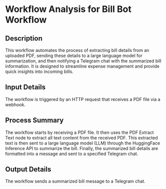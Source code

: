 # Workflow Analysis for Bill Bot Workflow

## Description
This workflow automates the process of extracting bill details from an uploaded PDF, sending these details to a large language model for summarization, and then notifying a Telegram chat with the summarized bill information. It is designed to streamline expense management and provide quick insights into incoming bills.

## Input Details
The workflow is triggered by an HTTP request that receives a PDF file via a webhook.

## Process Summary
The workflow starts by receiving a PDF file. It then uses the PDF Extract Text node to extract all text content from the received PDF. This extracted text is then sent to a large language model (LLM) through the HuggingFace Inference API to summarize the bill. Finally, the summarized bill details are formatted into a message and sent to a specified Telegram chat.

## Output Details
The workflow sends a summarized bill message to a Telegram chat.

